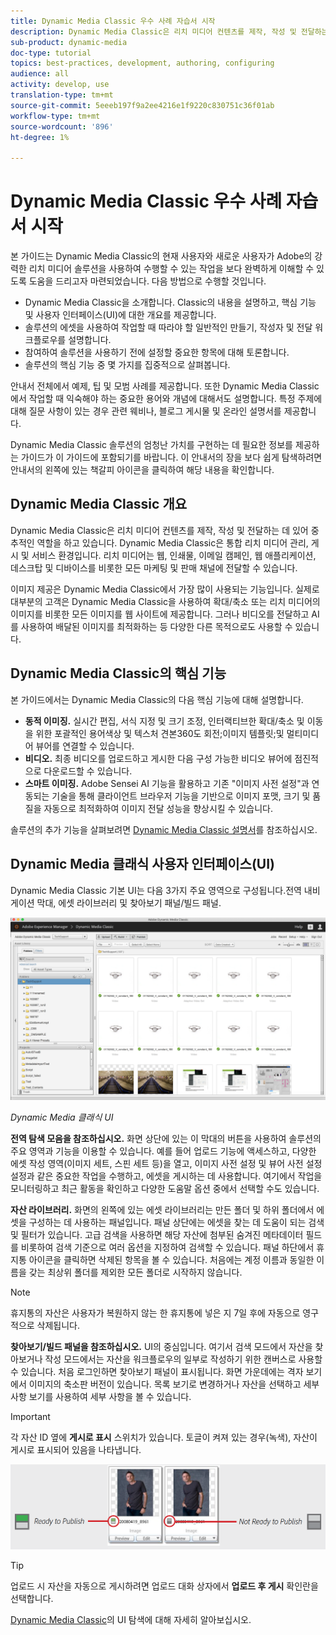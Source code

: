 ```yaml
---
title: Dynamic Media Classic 우수 사례 자습서 시작
description: Dynamic Media Classic은 리치 미디어 컨텐츠를 제작, 작성 및 전달하는 데 있어 중추적인 역할을 하고 있습니다. 이 우수 사례 자습서는 Dynamic Media Classic의 현재 사용자와 새 사용자가 Adobe의 이 강력한 리치 미디어 솔루션을 사용하여 수행할 수 있는 작업을 보다 자세히 이해할 수 있도록 만들어졌습니다. 이 튜토리얼에서는 Dynamic Media Classic의 주요 기능과 유저 인터페이스를 간략하게 살펴봅니다.
sub-product: dynamic-media
doc-type: tutorial
topics: best-practices, development, authoring, configuring
audience: all
activity: develop, use
translation-type: tm+mt
source-git-commit: 5eeeb197f9a2ee4216e1f9220c830751c36f01ab
workflow-type: tm+mt
source-wordcount: '896'
ht-degree: 1%

---
```



# Dynamic Media Classic 우수 사례 자습서 시작

본 가이드는 Dynamic Media Classic의 현재 사용자와 새로운 사용자가 Adobe의 강력한 리치 미디어 솔루션을 사용하여 수행할 수 있는 작업을 보다 완벽하게 이해할 수 있도록 도움을 드리고자 마련되었습니다. 다음 방법으로 수행할 것입니다.

- Dynamic Media Classic을 소개합니다. Classic의 내용을 설명하고, 핵심 기능 및 사용자 인터페이스(UI)에 대한 개요를 제공합니다.
- 솔루션의 에셋을 사용하여 작업할 때 따라야 할 일반적인 만들기, 작성자 및 전달 워크플로우를 설명합니다.
- 참여하여 솔루션을 사용하기 전에 설정할 중요한 항목에 대해 토론합니다.
- 솔루션의 핵심 기능 중 몇 가지를 집중적으로 살펴봅니다.

안내서 전체에서 예제, 팁 및 모범 사례를 제공합니다. 또한 Dynamic Media Classic에서 작업할 때 익숙해야 하는 중요한 용어와 개념에 대해서도 설명합니다. 특정 주제에 대해 질문 사항이 있는 경우 관련 웨비나, 블로그 게시물 및 온라인 설명서를 제공합니다.

Dynamic Media Classic 솔루션의 엄청난 가치를 구현하는 데 필요한 정보를 제공하는 가이드가 이 가이드에 포함되기를 바랍니다. 이 안내서의 장을 보다 쉽게 탐색하려면 안내서의 왼쪽에 있는 책갈피 아이콘을 클릭하여 해당 내용을 확인합니다.

## Dynamic Media Classic 개요

Dynamic Media Classic은 리치 미디어 컨텐츠를 제작, 작성 및 전달하는 데 있어 중추적인 역할을 하고 있습니다. Dynamic Media Classic은 통합 리치 미디어 관리, 게시 및 서비스 환경입니다. 리치 미디어는 웹, 인쇄물, 이메일 캠페인, 웹 애플리케이션, 데스크탑 및 디바이스를 비롯한 모든 마케팅 및 판매 채널에 전달할 수 있습니다.

이미지 제공은 Dynamic Media Classic에서 가장 많이 사용되는 기능입니다. 실제로 대부분의 고객은 Dynamic Media Classic을 사용하여 확대/축소 또는 리치 미디어의 이미지를 비롯한 모든 이미지를 웹 사이트에 제공합니다. 그러나 비디오를 전달하고 AI를 사용하여 배달된 이미지를 최적화하는 등 다양한 다른 목적으로도 사용할 수 있습니다.

## Dynamic Media Classic의 핵심 기능

본 가이드에서는 Dynamic Media Classic의 다음 핵심 기능에 대해 설명합니다.

- **동적 이미징.** 실시간 편집, 서식 지정 및 크기 조정, 인터랙티브한 확대/축소 및 이동을 위한 포괄적인 용어색상 및 텍스처 견본360도 회전;이미지 템플릿;및 멀티미디어 뷰어를 연결할 수 있습니다.
- **비디오.** 최종 비디오를 업로드하고 게시한 다음 구성 가능한 비디오 뷰어에 점진적으로 다운로드할 수 있습니다.
- **스마트 이미징.** Adobe Sensei AI 기능을 활용하고 기존 &quot;이미지 사전 설정&quot;과 연동되는 기술을 통해 클라이언트 브라우저 기능을 기반으로 이미지 포맷, 크기 및 품질을 자동으로 최적화하여 이미지 전달 성능을 향상시킬 수 있습니다.

솔루션의 추가 기능을 살펴보려면 [Dynamic Media Classic 설명서](https://docs.adobe.com/content/help/en/dynamic-media-classic/using/intro/introduction.html)를 참조하십시오.

## Dynamic Media 클래식 사용자 인터페이스(UI)

Dynamic Media Classic 기본 UI는 다음 3가지 주요 영역으로 구성됩니다.전역 내비게이션 막대, 에셋 라이브러리 및 찾아보기 패널/빌드 패널.

![이미지](assets/overview/overview-dmc-ui-ew.png)

_Dynamic Media 클래식 UI_

**전역 탐색 모음을 참조하십시오.** 화면 상단에 있는 이 막대의 버튼을 사용하여 솔루션의 주요 영역과 기능을 이용할 수 있습니다. 예를 들어 업로드 기능에 액세스하고, 다양한 에셋 작성 영역(이미지 세트, 스핀 세트 등)을 열고, 이미지 사전 설정 및 뷰어 사전 설정 설정과 같은 중요한 작업을 수행하고, 에셋을 게시하는 데 사용합니다. 여기에서 작업을 모니터링하고 최근 활동을 확인하고 다양한 도움말 옵션 중에서 선택할 수도 있습니다.

**자산 라이브러리.** 화면의 왼쪽에 있는 에셋 라이브러리는 만든 폴더 및 하위 폴더에서 에셋을 구성하는 데 사용하는 패널입니다. 패널 상단에는 에셋을 찾는 데 도움이 되는 검색 및 필터가 있습니다. 고급 검색을 사용하면 해당 자산에 첨부된 숨겨진 메타데이터 필드를 비롯하여 검색 기준으로 여러 옵션을 지정하여 검색할 수 있습니다. 패널 하단에서 휴지통 아이콘을 클릭하면 삭제된 항목을 볼 수 있습니다. 처음에는 계정 이름과 동일한 이름을 갖는 최상위 폴더를 제외한 모든 폴더로 시작하지 않습니다.

>[!NOTE]
>
>휴지통의 자산은 사용자가 복원하지 않는 한 휴지통에 넣은 지 7일 후에 자동으로 영구적으로 삭제됩니다.

**찾아보기/빌드 패널을 참조하십시오.** UI의 중심입니다. 여기서 검색 모드에서 자산을 찾아보거나 작성 모드에서는 자산을 워크플로우의 일부로 작성하기 위한 캔버스로 사용할 수 있습니다. 처음 로그인하면 찾아보기 패널이 표시됩니다. 화면 가운데에는 격자 보기에서 이미지의 축소판 버전이 있습니다. 목록 보기로 변경하거나 자산을 선택하고 세부 사항 보기를 사용하여 세부 사항을 볼 수 있습니다.

>[!IMPORTANT]
>
>각 자산 ID 옆에 **게시로 표시** 스위치가 있습니다. 토글이 켜져 있는 경우(녹색), 자산이 게시로 표시되어 있음을 나타냅니다.

![이미지](assets/overview/overview-mark-for-publish.png)

>[!TIP]
>
>업로드 시 자산을 자동으로 게시하려면 업로드 대화 상자에서 **업로드 후 게시** 확인란을 선택합니다.

[Dynamic Media Classic](https://docs.adobe.com/content/help/en/dynamic-media-classic/using/getting-started/navigation-basics.html)의 UI 탐색에 대해 자세히 알아보십시오.
